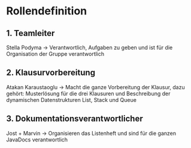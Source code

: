 # Rollendefinition

## 1. Teamleiter
Stella Podyma
-> Verantwortlich, Aufgaben zu geben und ist für die Organisation der Gruppe verantwortlich

## 2. Klausurvorbereitung
Atakan Karaustaoglu
-> Macht die ganze Vorbereitung der Klausur, dazu gehört: Musterlösung für die drei Klausuren und Beschreibung der dynamischen Datenstrukturen List, Stack und Queue

## 3. Dokumentationsverantwortlicher 
Jost + Marvin
-> Organisieren das Listenheft und sind für die ganzen JavaDocs verantwortlich
